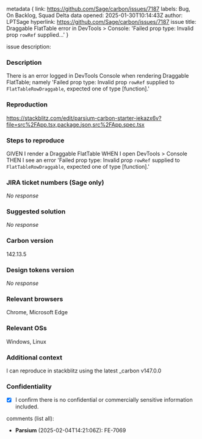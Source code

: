 metadata {
link: https://github.com/Sage/carbon/issues/7187
labels: Bug, On Backlog, Squad Delta
data opened: 2025-01-30T10:14:43Z
author: LPTSage
hyperlink: https://github.com/Sage/carbon/issues/7187
issue title: Draggable FlatTable error in DevTools > Console: 'Failed prop type: Invalid prop `rowRef` supplied...'
}

issue description:
### Description

There is an error logged in DevTools Console when rendering Draggable FlatTable; namely
'Failed prop type: Invalid prop `rowRef` supplied to `FlatTableRowDraggable`, expected one of type [function].'


### Reproduction

https://stackblitz.com/edit/parsium-carbon-starter-iekazx6v?file=src%2FApp.tsx,package.json,src%2FApp.spec.tsx

### Steps to reproduce

GIVEN I render a Draggable FlatTable
WHEN I open DevTools > Console
THEN I see an error 'Failed prop type: Invalid prop `rowRef` supplied to `FlatTableRowDraggable`, expected one of type [function].'

### JIRA ticket numbers (Sage only)

_No response_

### Suggested solution

_No response_

### Carbon version

142.13.5

### Design tokens version

_No response_

### Relevant browsers

Chrome, Microsoft Edge

### Relevant OSs

Windows, Linux

### Additional context

I can reproduce in stackblitz using the latest _carbon v147.0.0

### Confidentiality

- [x] I confirm there is no confidential or commercially sensitive information included.

comments (list all):
- **Parsium** (2025-02-04T14:21:06Z):
  FE-7069


